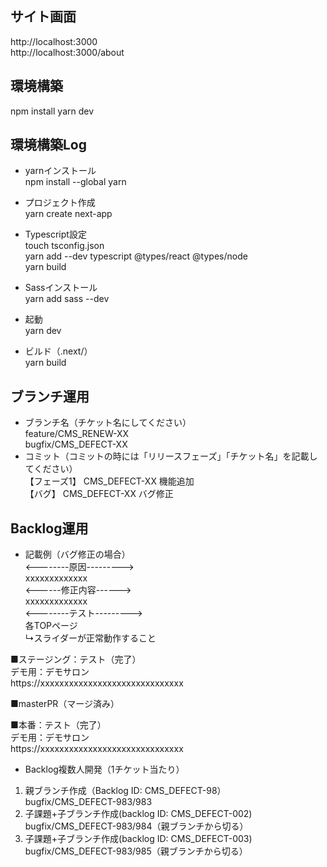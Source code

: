 ## サイト画面
http://localhost:3000<br>
http://localhost:3000/about

## 環境構築<br>
npm install
yarn dev

## 環境構築Log<br>
- yarnインストール<br>
npm install --global yarn

- プロジェクト作成<br>
yarn create next-app

- Typescript設定<br>
touch tsconfig.json<br>
yarn add --dev typescript @types/react @types/node<br>
yarn build

- Sassインストール<br>
yarn add sass --dev

- 起動<br>
yarn dev

- ビルド（.next/）<br>
yarn build

## ブランチ運用<br>
- ブランチ名（チケット名にしてください）<br>
feature/CMS_RENEW-XX<br>
bugfix/CMS_DEFECT-XX<br>
- コミット（コミットの時には「リリースフェーズ」「チケット名」を記載してください）<br>
【フェーズ1】 CMS_DEFECT-XX 機能追加<br>
【バグ】 CMS_DEFECT-XX バグ修正


## Backlog運用<br>
- 記載例（バグ修正の場合）<br>
<--------原因---------><br>
xxxxxxxxxxxxx<br>
<------修正内容------><br>
xxxxxxxxxxxxx<br>
<--------テスト---------><br>
各TOPページ<br>
↳スライダーが正常動作すること<br>

■ステージング：テスト（完了）<br>
デモ用：デモサロン<br>
https://xxxxxxxxxxxxxxxxxxxxxxxxxxxxxx

■masterPR（マージ済み）<br>

■本番：テスト（完了）<br>
デモ用：デモサロン<br>
https://xxxxxxxxxxxxxxxxxxxxxxxxxxxxxx

- Backlog複数人開発（1チケット当たり）<br>
1. 親ブランチ作成（Backlog ID: CMS_DEFECT-98）<br>
bugfix/CMS_DEFECT-983/983<br>
2. 子課題+子ブランチ作成(backlog ID: CMS_DEFECT-002)<br>
bugfix/CMS_DEFECT-983/984（親ブランチから切る）<br>
3. 子課題+子ブランチ作成(backlog ID: CMS_DEFECT-003)<br>
bugfix/CMS_DEFECT-983/985（親ブランチから切る）